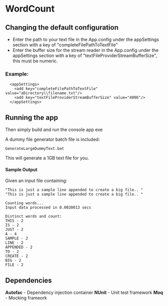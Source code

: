 # WordCount
## Changing the default configuration
 - Enter the path to your text file in the App.config under the appSettings section with a key of "completeFilePathToTextFile"
 - Enter the buffer size for the stream reader in the App.config under the appSettings section with a key of "textFileProviderStreamBufferSize", this must be numeric.
### Example:
```
  <appSettings>
    <add key="completeFilePathToTextFile" value="aDirectory\\filename.txt"/>
    <add key="textFileProviderStreamBufferSize" value="4096"/>
  </appSettings>
```
## Running the app
Then simply build and run the console app exe

A dummy file generator batch file is included:

    GenerateLargeDummyText.bat

This will generate a 1GB text file for you.

#### Sample Output
Given an input file containing:

    "This is just a sample line appended to create a big file.. "
    "This is just a sample line appended to create a big file.. "
```
Counting words...
Input data processed in 0.0020013 secs

Distinct words and count:
THIS - 2
IS - 2
JUST - 2
A - 4
SAMPLE - 2
LINE - 2
APPENDED - 2
TO - 2
CREATE - 2
BIG - 2
FILE - 2
```

## Dependencies
**Autofac** - Dependency injection container
**NUnit** - Unit test framework
**Moq** - Mocking frameork
